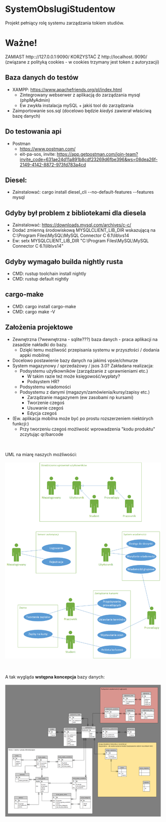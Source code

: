 # SystemObslugiStudentow

Projekt pełniący rolę systemu zarządzania tokiem studiów.

# Ważne!
ZAMIAST http:://127.0.0.1:9090/ KORZYSTAĆ Z http://localhost.:9090/ (związane z polityką cookies - w cookies trzymany jest token z autoryzacji)

## Baza danych do testów
* XAMPP: https://www.apachefriends.org/pl/index.html
	* Zintegrowany webserwer z aplikacją do zarządzania mysql (phpMyAdmin)
	* Ew zwykła instalacja mySQL + jakiś tool do zarządzania
* Zaimportowanie sos.sql (docelowo będzie *kiedyś* zawierał właściwą bazę danych)

## Do testowania api
* Postman
	* https://www.postman.com/
	* eit-pa-sos, invite: https://app.getpostman.com/join-team?invite_code=631ae24d11a891b8cdf23269d6fbe396&ws=08dea26f-2149-4142-8872-973fd783a4cd

## Diesel:
* Zainstalować: cargo install diesel_cli --no-default-features --features mysql

## Gdyby był problem z bibliotekami dla diesela
* Zainstalować: https://downloads.mysql.com/archives/c-c/
* Dodać zmienną środowiskową MYSQLCLIENT_LIB_DIR wskazującą na C:\Program Files\MySQL\MySQL Connector C 6.1\lib\vs14
* Ew: setx MYSQLCLIENT_LIB_DIR "C:\Program Files\MySQL\MySQL Connector C 6.1\lib\vs14"

## Gdyby wymagało builda nightly rusta
* CMD: rustup toolchain install nightly
* CMD: rustup default nightly

## cargo-make
* CMD: cargo install cargo-make
* CMD: cargo make -V

## Założenia projektowe

* Zewnętrzna (?wewnętrzna - sqlite???) baza danych - praca aplikacji na zasadzie nakładki do bazy.
	* Dzięki temu możliwość przepisania systemu w przyszłości / dodania appki mobilnej
* Docelowo postawienie bazy danych na jakimś vpsie/chmurze
* System magazynowy / sprzedażowy / jsos 3.0? Zakładana realizacja:
	* Podsystemu użytkowników (zarządzanie z uprawnieniami etc.)
		* W takim razie też może księgowość/wypłaty?
		* Podsystem HR?
	* Podsystemu wiadomości
	* Podsystemu z danymi (magazyn/zamówienia/kursy/zapisy etc.)
		* Zarządzanie magazynem (ew zasobami np kursami)
		* Tworzenie czegoś
		* Usuwanie czegoś
		* Edycja czegoś
* (Ew. aplikacja mobilna może być po prostu rozszerzeniem niektórych funkcji:)
	* Przy tworzeniu czegoś możliwość wprowadzenia "kodu produktu" zczytując qr/barcode

<br><br>
UML na miarę naszych możliwości: <br><br>
![](docs/nibyuml.png)

<br><br>
A tak wygląda **wstępna koncepcja** bazy danych: <br><br>
![](docs/koncepcja_bazy_danych.png)
